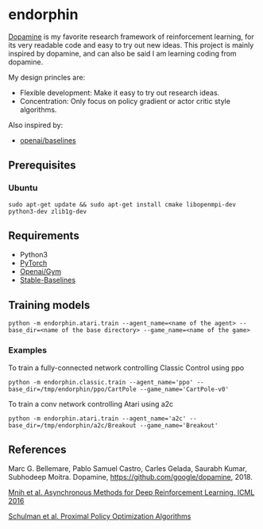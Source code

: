 # endorphin
[Dopamine](https://github.com/google/dopamine) is my favorite research framework of reinforcement learning, for
its very readable code and easy to try out new ideas. This 
project is mainly inspired by dopamine, and can also be said I am learning coding from dopamine.  
  
My design princles are:  
- Flexible development: Make it easy to try out research ideas.  
- Concentration: Only focus on policy gradient or actor critic style algorithms.

Also inspired by:
- [openai/baselines](https://github.com/openai/baselines)

## Prerequisites
### Ubuntu
`sudo apt-get update && sudo apt-get install cmake libopenmpi-dev python3-dev zlib1g-dev`

## Requirements
- Python3
- [PyTorch](https://pytorch.org/)
- [Openai/Gym](https://gym.openai.com/)
- [Stable-Baselines](https://github.com/hill-a/stable-baselines)

## Training models
`python -m endorphin.atari.train --agent_name=<name of the agent> --base_dir=<name of the base directory> --game_name=<name of the game>`
### Examples
To train a fully-connected network controlling Classic Control using ppo  

`python -m endorphin.classic.train --agent_name='ppo' --base_dir=/tmp/endorphin/ppo/CartPole --game_name='CartPole-v0' `

To train a conv network controlling Atari using a2c  

`python -m endorphin.atari.train --agent_name='a2c' --base_dir=/tmp/endorphin/a2c/Breakout --game_name='Breakout'`

## References
Marc G. Bellemare, Pablo Samuel Castro, Carles Gelada, Saurabh Kumar, Subhodeep Moitra. Dopamine, https://github.com/google/dopamine, 2018. 

[Mnih et al. Asynchronous Methods for Deep Reinforcement Learning. ICML 2016](https://arxiv.org/abs/1602.01783) 
  
[Schulman et al. 
Proximal Policy Optimization Algorithms](https://arxiv.org/abs/1707.06347)


